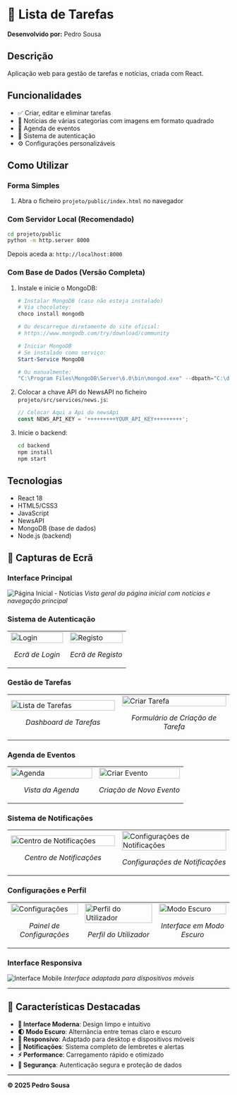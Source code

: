 # 📝 Lista de Tarefas

**Desenvolvido por:** Pedro Sousa

## Descrição
Aplicação web para gestão de tarefas e notícias, criada com React.

## Funcionalidades
- ✅ Criar, editar e eliminar tarefas
- 📰 Notícias de várias categorias com imagens em formato quadrado
- 📅 Agenda de eventos
- 👤 Sistema de autenticação
- ⚙️ Configurações personalizáveis

## Como Utilizar

### Forma Simples
1. Abra o ficheiro `projeto/public/index.html` no navegador

### Com Servidor Local (Recomendado)
```bash
cd projeto/public
python -m http.server 8000
```
Depois aceda a: `http://localhost:8000`

### Com Base de Dados (Versão Completa)
1. Instale e inicie o MongoDB:
   ```powershell
   # Instalar MongoDB (caso não esteja instalado)
   # Via chocolatey:
   choco install mongodb
   
   # Ou descarregue diretamente do site oficial:
   # https://www.mongodb.com/try/download/community

   # Iniciar MongoDB
   # Se instalado como serviço:
   Start-Service MongoDB
   
   # Ou manualmente:
   "C:\Program Files\MongoDB\Server\6.0\bin\mongod.exe" --dbpath="C:\data\db"
   ```

2. Colocar a chave API do NewsAPI no ficheiro `projeto/src/services/news.js`:
   ```javascript
   // Colocar Aqui a Api do newsApi
   const NEWS_API_KEY = '+++++++++YOUR_API_KEY+++++++++';
   ```

3. Inicie o backend:
   ```bash
   cd backend
   npm install
   npm start
   ```


## Tecnologias
- React 18
- HTML5/CSS3
- JavaScript
- NewsAPI
- MongoDB (base de dados)
- Node.js (backend)

## 📸 Capturas de Ecrã

### Interface Principal
![Página Inicial - Notícias](<Captura de ecrã 2025-06-27 143206.png>)
*Vista geral da página inicial com notícias e navegação principal*

### Sistema de Autenticação
<table>
  <tr>
    <td width="50%">
      <img src="Captura de ecrã 2025-06-27 143427.png" alt="Login" width="100%"/>
      <p align="center"><em>Ecrã de Login</em></p>
    </td>
    <td width="50%">
      <img src="Captura de ecrã 2025-06-27 143218.png" alt="Registo" width="100%"/>
      <p align="center"><em>Ecrã de Registo</em></p>
    </td>
  </tr>
</table>

### Gestão de Tarefas
<table>
  <tr>
    <td width="50%">
      <img src="Captura de ecrã 2025-06-27 143226.png" alt="Lista de Tarefas" width="100%"/>
      <p align="center"><em>Dashboard de Tarefas</em></p>
    </td>
    <td width="50%">
      <img src="Captura de ecrã 2025-06-27 143235.png" alt="Criar Tarefa" width="100%"/>
      <p align="center"><em>Formulário de Criação de Tarefa</em></p>
    </td>
  </tr>
</table>

### Agenda de Eventos
<table>
  <tr>
    <td width="50%">
      <img src="Captura de ecrã 2025-06-27 143309.png" alt="Agenda" width="100%"/>
      <p align="center"><em>Vista da Agenda</em></p>
    </td>
    <td width="50%">
      <img src="Captura de ecrã 2025-06-27 143314.png" alt="Criar Evento" width="100%"/>
      <p align="center"><em>Criação de Novo Evento</em></p>
    </td>
  </tr>
</table>

### Sistema de Notificações
<table>
  <tr>
    <td width="50%">
      <img src="Captura de ecrã 2025-06-27 143349.png" alt="Centro de Notificações" width="100%"/>
      <p align="center"><em>Centro de Notificações</em></p>
    </td>
    <td width="50%">
      <img src="Captura de ecrã 2025-06-27 143355.png" alt="Configurações de Notificações" width="100%"/>
      <p align="center"><em>Configurações de Notificações</em></p>
    </td>
  </tr>
</table>

### Configurações e Perfil
<table>
  <tr>
    <td width="33%">
      <img src="Captura de ecrã 2025-06-27 143359.png" alt="Configurações" width="100%"/>
      <p align="center"><em>Painel de Configurações</em></p>
    </td>
    <td width="33%">
      <img src="Captura de ecrã 2025-06-27 143413.png" alt="Perfil do Utilizador" width="100%"/>
      <p align="center"><em>Perfil do Utilizador</em></p>
    </td>
    <td width="33%">
      <img src="Captura de ecrã 2025-06-27 143418.png" alt="Modo Escuro" width="100%"/>
      <p align="center"><em>Interface em Modo Escuro</em></p>
    </td>
  </tr>
</table>

### Interface Responsiva
![Interface Mobile](<Captura de ecrã 2025-06-27 143423.png>)
*Interface adaptada para dispositivos móveis*

---

## 🚀 Características Destacadas

- **🎨 Interface Moderna**: Design limpo e intuitivo
- **🌓 Modo Escuro**: Alternância entre temas claro e escuro
- **📱 Responsivo**: Adaptado para desktop e dispositivos móveis
- **🔔 Notificações**: Sistema completo de lembretes e alertas
- **⚡ Performance**: Carregamento rápido e otimizado
- **🔐 Segurança**: Autenticação segura e proteção de dados

---
**© 2025 Pedro Sousa**